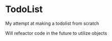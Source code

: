 # TodoList

My attempt at making a todolist from scratch 

Will refeactor code in the future to utilize objects